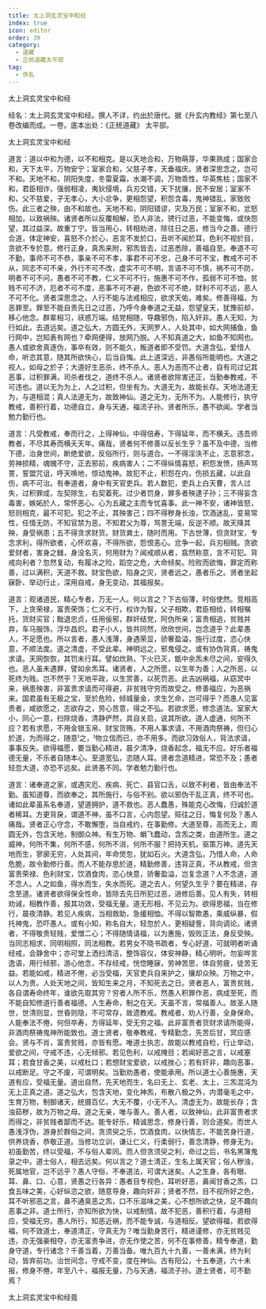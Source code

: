```yaml
---
title: 太上洞玄灵宝中和经
index: true
icon: editor
order: 39
category:
  - 道藏
  - 正统道藏太平部
tag:
  - 佚名
---
```


太上洞玄灵宝中和经  

经名：太上洞玄灵宝中和经。撰人不详，约出於唐代。据《升玄内教经》第七至八卷改编而成。一卷。底本出处：《正统道藏》 太平部。  

太上洞玄灵宝中和经  

道言：道以中和为德，以不和相克。是以天地合和，万物萌芽，华果熟成；国家合和，天下太平，万物安宁；室家合和，父慈子孝，天垂福庆。贤者深思念之，岂可不和。天地不和，阴阳失度，冬雷夏霜，水潮不调，万物乖性，华英焦枯；国家不和，君臣相诈，强弱相凌，夷狄侵境，兵刃交错，天下扰攘，民不安居；室家不和，父不慈爱，子无孝心，大小忿争，更相怨望，积怨含毒，鬼神错乱，家致败伤。此三者之殃，由不和故也。天地不和，阴阳错谬，灾及万民；室家不和，忿怒相加，以致祸殃。诸贤者所以反覆相解，恐人非法，骋行过恶，不能变悔，或快怨望，其过益深。故重丁宁。皆当用心，转相劝进，除往日之恶，修当今之善。德行合道，体定神安，喜怒不介於心，恶言不发於口，丑听不闻於耳，色利不视於目，贪欲不专於意。修行正身，真炁来附，邪炁皆去，过恶悉除，善福自至。奉道不可不勤，事师不可不恭，事亲不可不孝，事君不可不忠，己身不可不宝，教戒不可不从，同志不可不亲，外行不可不改，虚实不可不明，言语不可不慎，祸不可不防，明者不可不问，愚者不可不教，仁义不可不行，施惠不可不作，孤弱不可不恤，贫贱不可不济，厄者不可不度，恶事不可不避，色欲不可不绝，财利不可不远，恶人不可不化。贤者深思念之。人行不能与法戒相应，欲求天佑，难矣。修善得福，为恶罪至。罪至不能自责先日之过恶，乃呼今身奉道之无益，怨望皇天，犹豫前却，移心他念。群辈相习，祆惑万端。结党相随，导趣邪伪，陷入奸非。愚人无知，为行如此，去道远矣。道之弘大，方圆无外，天网罗人，人处其中，如大网捕鱼，鱼行网中，岂知表有网也？牵网便得，放网乃脱。人不知真道之大，如鱼不知网也。愚人或欲舍真逐伪，事卒有效，则不能久，叛道者即不受罚。大道含弘，爱惜人命，听恣其意，随其所欲快心，后当自悔。此上道深远，非愚俗所能明也。大道之视人，如母之於子；大道好生恶杀，终不杀人。恶人为恶而不止者，自有司过记其恶事，过积罪满，司杀者伐之，道终不杀人。诸贤者欲除害还正，当勤奉教戒，不可违也。道以无为为上，人之过积，但坐有为。大道无为，故能长存。天地法道无为，与道相混；真人法道无为，故致神仙。道之无为，无所不为。人能修行，执守教戒，善积行着，功德自立，身与天通，福流子孙。贤者所乐，愚不欲闻。学者当勉力勤行也。  

道言：凡受教戒，奉而行之，上得神仙，中得倍寿，下得延年，而不横夭。违吾师教者，不尽其寿而横夭天年。痛哉，贤者何不修善以反长生乎？虽不及中德，当修下德，治身世间，断绝爱欲，反俗所行，则与道合。一不得淫泆不止，志意邪念，劳神损精，魂魄不守，正去邪前，疾病害人；二不得纵情喜怒，积怨发愤，扬声骂詈，誓盟咒诅，呼天唤地，惊动鬼神。故犯不止，积怨在内，伤损五藏，以此自伤，病不可治。有奉道者，身中有天官吏兵。若人数犯，吏兵上白天曹，言人过失，过积罪成，左契除生，右契着死。过少者罚身，罪多者殃逮子孙；三不得妄含毒害，嫉妬於人，常怀恶心。心为五藏之主而专忧喜事。此一神不安，诸神皆怒，怒则相克，最不可犯。犯之不止，其殃害己；四不得秽身长浊，饮酒迷乱，变易常性，任情无防，不知官禁为恶，不知君父为尊，骂詈无端，反逆不顺。故天降其殃，身受祸患；五不得贪求财货。财货粪土，随时而用。下古世薄，但贪财宝，专念求利，得所欲者，心怀欢喜，不得所欲，怨恨恚心。忿争一起，兵刃相贼。贪欲爱财者，害身之雠，身没名灭，何用财为？闻戒顺从者，翕然称意，言不可犯。背戒向利者？忽然复动，有履冰之险，蹈空之危，大命倾矣。险败而欲悔，罪定而称善，过以满积，天道不救。财宝色欲，陷身之灾，贤者远之，愚者乐之。贤者坐起寐卧、举动行止，深用自戒，身无变动，其福报矣。  

道言：观诸道民，精心专者，万无一人。何以言之？下古俗薄，时俗使然。竞相高下，上贪荣禄，富贵荣饰；仁义不行，权诈为智，父子相欺，君臣相给，转相嘱托，货财买官；黜退忠贞，任用佞邪，群奸结党，阿伪所亲；富贵相追，贫贱并弃，车马服饰，浮华昌炽。君子小人，皆共同然，欣欣世间，岂念道乎？此辈愚人，不足愿也。所以言者，愚人浅薄，身遇荣显，骄奢盈溢，施行过度，恣心快意，不顺法度。道之清虚，不受此辈。神明远之，邪鬼侵之。或有协伪背真，祷鬼求请。天网恢恢，其罚未行耳。譬如炊熟，下火已灭，甑中余炁未尽之间，安得久也。恶人虽未遇罪，譬如余炁耳。诸贤者，人之所愿，以生年为善；人之所恶，以死终为贱。岂不然乎？天地平政，以生赏善，以死罚恶。此吉凶祸福，从窈冥中来，祸患殃害，非富贵求请而可得避，非贫贱守穷而故受之。修善福应，为恶祸来。国君虽有无极之宝，至於危险，倾城量金，求生乞命，岂可得乎？而愚人见富贵者，咸欲愿之，志欲存之，劳心苦意，得之不弘。若欲求愿，修念道法。室家大小，同心一意，扫除烧香，清静俨然，具自关启，说其所欲。道人虚通，何所不应？若有求愿，不用金银玉帛、财宝货贿，不用人事求请，不用酒肉祭祷，但归心於道，为而得之，随意之，物立信而已，亦不用多。而欲习效俗人，背法求请，事事反失。欲得福愿，要当勤心精进，晨夕清净，烧香起念，福无不应。好乐者福德无量，不乐者自随本心。至道宽弘，恣随人耳。贤者念道精进，常恐不及；愚者轻忽大道，亦恐不远矣。此贤愚不同。学者勉力勤行也。  

道言：诸奉道之家，或遇灾厄、疾病、死亡、县官口舌，以致不利者，皆由奉法不勤。虽知道尊，而欲奉之，其所施行，与俗不别。欲以邪伪干乱正真，终不可也。诸如此辈虽系名奉道，望道拥护，道不救也。恶人蠢愚，殊能克心改悔，归诚於道者稀耳。方更背戾，谓道不神，虽不口言，心内怨望。殒往之日，悔复何及？愚人痛哉。贤者正心守念，不敢懈堕，当自戒约，在事勤修。大道至尊，高而无上，周圆无外，包含天地，制御众神。有生万物、蜎飞蠢动，含炁之类，由道所生。道之威神，何所不集，何所不感，何所不消，何所不服？把持天机，驱策万神。道先天地而生，寥廓无穷，人处其间，年命焂忽，犹如石火。大道含弘，乃惜人命，人命危脆，故令勤修行善。而人不能存思於道，精勤修善，违背正真，不从教戒，但贪富贵荣禄、色利财宝，饮酒食肉，恣心快意，骄奢盈溢，岂复念道？人不念道，道不念人。人之如鱼，得水而生，失水而死。道之去人，何望久生乎？要在精进，存念至道。诸贤者欲得保全性命，皆除去先日所犯过恶，进修后善。见人有失，转相劝诫，相教作善，报其功效，受福无量。道无形相，不见云为。欲得恩福，当在修行，晨夜清静。若见人疾病，当相救助，急缓相恤。不得以智欺愚，乘威纵暴，假托神鬼，恐吓愚人。或有小知，称名自大，轻忽於人，更相疑訾，背向调论。诸贤者，不得敬贵轻贱，爱憎二心；不得随情请福，以为惠施，毁败正法，身反受殃。当同志相求，同明相照，同法相教。若男女不晓书疏者，专心好道，可就明者听诵经戒，会静舍中；亦可堂上洒扫清洁，整饰容仪，体安神静，精心明听。勿妄哗言逸语，用行倾邪，游心他念，不存经戒，恍惚睡寐，劳神苦思，体自劳疲，徒苦无益。若能如戒，精进不倦，必当受福，天官吏兵自来护之，攘却众殃。万物之中，以人为贵。人处天地之间，皆知生来之月，不知死去之日。贤者恶人，富贵贫贱，各自谓寿命终年，谁欲先取其穷？穷者人所不乐，然愚人积罪作恶，病成至死，而不能自知修道行善者福德。人生寿命，制之在天。天虽不言，常福善人。故圣人随世，世清则显，世昏则隐，不可常存，故遗教戒。教戒者，劝人行善，全身保命。人能奉法不倦，何但卒寿，方得延年，受无穷之福。此非富贵者货财求请所能得，非酒肉祭祷鬼神所能致也。道士贤者，敬奉教戒，专精勤念，先苦后甘，冥应感会。贤与不肖，富贵贫贱，亦皆有愿。唯道士执志，故能以教戒自检，行止举动，爱欲之间，守戒不违，心无倾邪。若见色利，以戒掩目；若闻好恶之言，以戒塞耳；若食甘香之美，以戒杜口；若想财宝爱欲，以戒挫心；若有奸非，趣向恶事，以戒断足。守之不废，可谓明矣。当勤劝愚者，使能承用。所以道士心善施惠，天道有应，受福无量。道出自然，先天地而生，名曰无上、玄老、太上，三炁混沌为无上正真之道。道之弘大，包含天地，变化神炁，布散八极之外，内潜毫毛之中，生育万物，制御诸天，统摄百亿，大无不覆，小无不入。清虚无为，故能长存；含浊茹秽，故为万物之母。道之无亲，唯与善人。善人者，以致神仙，此非富贵者求而得之，非贫贱者鄙而不达。能专好乐，精诚思念，修身行善，则合道矣。而世人愚浅浮伪，游身於群俗之间，贪须臾之乐，饮酒食肉，以快情志，不能苦身行道，供养烧香，恭敬正道。当修功立训，谦让仁义，行柔弱行，善念清静，修身无为。初虽勤苦，终以受福，不与俗人辈同。而人但贪须臾之利，命过之后，书名黑簿鬼录之中。道士俗人，相去远矣。何以言之？道士清正，生名上属天官；俗人秽浊，死属地官，岂不远乎？愚人守俗，不奉道法，可谓大迷矣。人之生身，各有眼、耳、鼻、口、心意，贤愚之行各异：愚者目专视色，耳听好恶，鼻闻甘香之炁，口食五味之美，心好纵恣之欲，随意导身，趣向奸非；贤者不然，目不视所好之色，耳不听邪恶之言，鼻不通臭恶之炁，口不乐滋味之美，心不想所欲之快，足不趣向恶事之非。道士所行，亦知所欲为快，以戒制情，故不犯恶，善积行着，与道相应，受福无穷。愚人所行，知恶近祸，而不能专诚，与道相反。望欲得福，若欲得福，何不效道士，奉道清正，守真无为？唯当勤身苦行，精进谨修，亦无贫贱见违，亦无强豪相夺，亦无富贵争进，亦无作使之苦，何不在事修善，精专奉道，勤身守道，专行诸念？千善当着，万善当备。唯九百九十九善，一善未满，终为利动，皆弃前功。治世间念，守戒不变，度在神仙。古有阳公，十五奉道，六十未报，修身不倦，年至八十，福报无量，乃与天通，福流子孙。道士贤者，可不勤焉？  

太上洞玄灵宝中和经竟  

